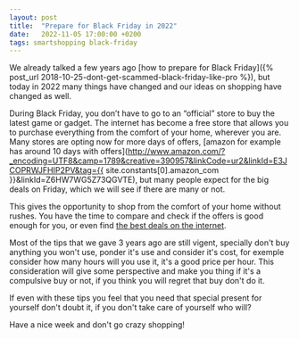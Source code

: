 ```yaml
---
layout: post
title:  "Prepare for Black Friday in 2022"
date:   2022-11-05 17:00:00 +0200
tags: smartshopping black-friday
---
```


We already talked a few years ago [how to prepare for Black Friday]({% post_url 2018-10-25-dont-get-scammed-black-friday-like-pro %}), but today in 2022 many things have changed and our ideas on shopping have changed as well.

During Black Friday, you don’t have to go to an “official” store to buy the latest game or gadget. The internet has become a free store that allows you to purchase everything from the comfort of your home, wherever you are. Many stores are opting now for more days of offers, [amazon for example has around 10 days with offers](http://www.amazon.com/?_encoding=UTF8&camp=1789&creative=390957&linkCode=ur2&linkId=E3JCOPRWJFHIP2PV&tag={{ site.constants[0].amazon_com }}&linkId=Z6HW7WG5Z73QGVTE), but many people expect for the big deals on Friday, which we will see if there are many or not.

This gives the opportunity to shop from the comfort of your home without rushes. You have the time to compare and check if the offers is good enough for you, or even find [the best deals on the internet](https://wheretobuy.apphb.com/).

Most of the tips that we gave 3 years ago are still vigent, specially don't buy anything you won't use, ponder it's use and consider it's cost, for exemple consider how many hours will you use it, it's a good price per hour. This consideration will give some perspective and make you thing if it's a compulsive buy or not, if you think you will regret that buy don't do it.

If even with these tips you feel that you need that special present for yourself don't doubt it, if you don't take care of yourself who will?

Have a nice week and don't go crazy shopping!
